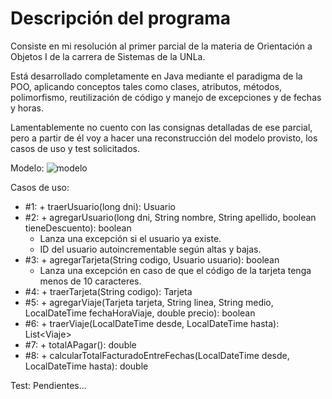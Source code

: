 # Descripción del programa
Consiste en mi resolución al primer parcial de la materia de Orientación a Objetos I de la carrera de Sistemas de la UNLa.

Está desarrollado completamente en Java mediante el paradigma de la POO, aplicando conceptos tales como clases, atributos, métodos, polimorfismo, reutilización de código y manejo de excepciones y de fechas y horas.

Lamentablemente no cuento con las consignas detalladas de ese parcial, pero a partir de él voy a hacer una reconstrucción del modelo provisto, los casos de uso y test solicitados.

Modelo:
![modelo](https://github.com/MaximilianoCalahorra/Primer_Parcial/assets/152804837/952fbd89-6846-404b-b06e-4d0d47812265)

Casos de uso:
- #1: + traerUsuario(long dni): Usuario 
- #2: + agregarUsuario(long dni, String nombre, String apellido, boolean tieneDescuento): boolean
  - Lanza una excepción si el usuario ya existe.
  - ID del usuario autoincrementable según altas y bajas.
- #3: + agregarTarjeta(String codigo, Usuario usuario): boolean
  - Lanza una excepción en caso de que el código de la tarjeta tenga menos de 10 caracteres.
- #4: + traerTarjeta(String codigo): Tarjeta
- #5: + agregarViaje(Tarjeta tarjeta, String linea, String medio, LocalDateTime fechaHoraViaje, double precio): boolean
- #6: + traerViaje(LocalDateTime desde, LocalDateTime hasta): List\<Viaje>
- #7: + totalAPagar(): double
- #8: + calcularTotalFacturadoEntreFechas(LocalDateTime desde, LocalDateTime hasta): double

Test:
Pendientes...
